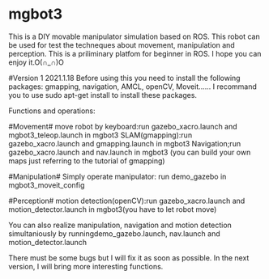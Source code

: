 # mgbot3
This is a DIY movable manipulator simulation based on ROS. This robot can be used for test the techneques about movement, manipulation and perception.
This is a priliminary platfom for beginner in ROS. I hope you can enjoy it.O(∩_∩)O

#Version 1 2021.1.18
Before using this you need to install the following packages: gmapping, navigation, AMCL, openCV, Moveit......
I recommand you to use sudo apt-get install to install these packages.

Functions and operations:

#Movement#
move robot by keyboard:run gazebo_xacro.launch and mgbot3_teleop.launch in mgbot3
SLAM(gmapping):run gazebo_xacro.launch and gmapping.launch in mgbot3
Navigation;run gazebo_xacro.launch and nav.launch in mgbot3
(you can build your own maps just referring to the tutorial of gmapping)

#Manipulation#
Simply operate manipulator: run demo_gazebo in mgbot3_moveit_config

#Perception#
motion detection(openCV):run gazebo_xacro.launch and motion_detector.launch in mgbot3(you have to let robot move)

You can also realize manipulation, navigation and motion detection simultaniously by runningdemo_gazebo.launch, nav.launch and motion_detector.launch

There must be some bugs but I will fix it as soon as possible. In the next version, I will bring more interesting functions.
